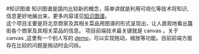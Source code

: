 #知识图谱
知识图谱是国内比较新的概念，简单讲就是利用可视化等技术将知识,信息更好地展出来，更多内容请见[知识图谱](http://baike.baidu.com/link?url=jh2aexKunx7bfB3HlSv4LQice0xwFes0Xm-k9CHnsFbcIwwXo3WT1qYC-i-QDKOhtVdr4u261i3Dtj-YXbwHya)。<br/>
这个项目主要是将北京商家及其相关菜品用图谱的形式呈现出，让人直观地看出簋街各个商家及其相关菜品的信息。
项目前端技术最关键就是 canvas 。关于 canvas ,这里有一个别人写的 [demo](http://phrogz.net/tmp/canvas_zoom_to_cursor.html)，可以实现拖动，缩放等功能。目前前端方面存在比较的问题是拖动时会闪烁。

